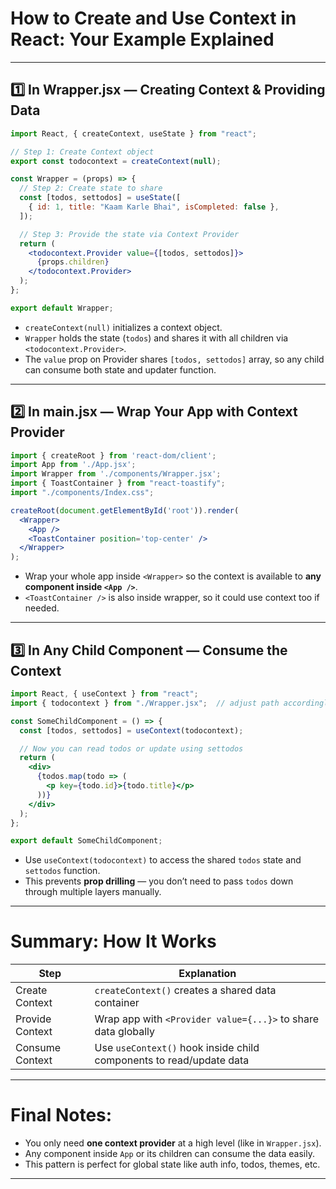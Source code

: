 
# How to Create and Use Context in React: Your Example Explained

---

## 1️⃣ In **Wrapper.jsx** — Creating Context & Providing Data

```jsx
import React, { createContext, useState } from "react";

// Step 1: Create Context object
export const todocontext = createContext(null);

const Wrapper = (props) => {
  // Step 2: Create state to share
  const [todos, settodos] = useState([
    { id: 1, title: "Kaam Karle Bhai", isCompleted: false },
  ]);

  // Step 3: Provide the state via Context Provider
  return (
    <todocontext.Provider value={[todos, settodos]}>
      {props.children}
    </todocontext.Provider>
  );
};

export default Wrapper;
```

* `createContext(null)` initializes a context object.
* `Wrapper` holds the state (`todos`) and shares it with all children via `<todocontext.Provider>`.
* The `value` prop on Provider shares `[todos, settodos]` array, so any child can consume both state and updater function.

---

## 2️⃣ In **main.jsx** — Wrap Your App with Context Provider

```jsx
import { createRoot } from 'react-dom/client';
import App from './App.jsx';
import Wrapper from './components/Wrapper.jsx';
import { ToastContainer } from "react-toastify";
import "./components/Index.css";

createRoot(document.getElementById('root')).render(
  <Wrapper>
    <App />
    <ToastContainer position='top-center' />
  </Wrapper>
);
```

* Wrap your whole app inside `<Wrapper>` so the context is available to **any component inside `<App />`**.
* `<ToastContainer />` is also inside wrapper, so it could use context too if needed.

---

## 3️⃣ In Any Child Component — Consume the Context

```jsx
import React, { useContext } from "react";
import { todocontext } from "./Wrapper.jsx";  // adjust path accordingly

const SomeChildComponent = () => {
  const [todos, settodos] = useContext(todocontext);

  // Now you can read todos or update using settodos
  return (
    <div>
      {todos.map(todo => (
        <p key={todo.id}>{todo.title}</p>
      ))}
    </div>
  );
};

export default SomeChildComponent;
```

* Use `useContext(todocontext)` to access the shared `todos` state and `settodos` function.
* This prevents **prop drilling** — you don’t need to pass `todos` down through multiple layers manually.

---

# Summary: How It Works

| Step            | Explanation                                                         |
| --------------- | ------------------------------------------------------------------- |
| Create Context  | `createContext()` creates a shared data container                   |
| Provide Context | Wrap app with `<Provider value={...}>` to share data globally       |
| Consume Context | Use `useContext()` hook inside child components to read/update data |

---

# Final Notes:

* You only need **one context provider** at a high level (like in `Wrapper.jsx`).
* Any component inside `App` or its children can consume the data easily.
* This pattern is perfect for global state like auth info, todos, themes, etc.

---